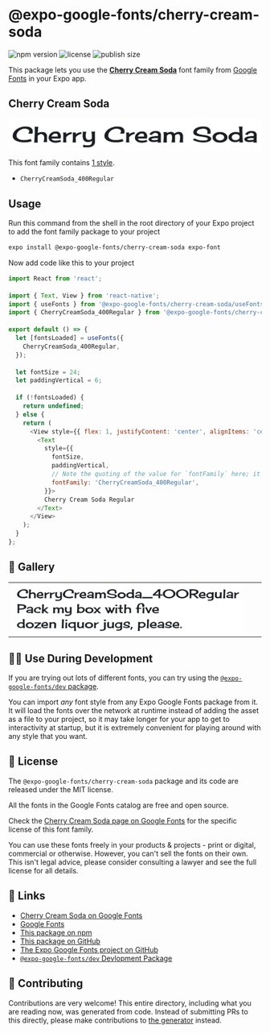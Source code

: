 # @expo-google-fonts/cherry-cream-soda

![npm version](https://flat.badgen.net/npm/v/@expo-google-fonts/cherry-cream-soda)
![license](https://flat.badgen.net/github/license/expo/google-fonts)
![publish size](https://flat.badgen.net/packagephobia/install/@expo-google-fonts/cherry-cream-soda)

This package lets you use the [**Cherry Cream Soda**](https://fonts.google.com/specimen/Cherry+Cream+Soda) font family from [Google Fonts](https://fonts.google.com/) in your Expo app.

## Cherry Cream Soda

![Cherry Cream Soda](./font-family.png)

This font family contains [1 style](#-gallery).

- `CherryCreamSoda_400Regular`

## Usage

Run this command from the shell in the root directory of your Expo project to add the font family package to your project
```sh
expo install @expo-google-fonts/cherry-cream-soda expo-font
```

Now add code like this to your project
```js
import React from 'react';

import { Text, View } from 'react-native';
import { useFonts } from '@expo-google-fonts/cherry-cream-soda/useFonts';
import { CherryCreamSoda_400Regular } from '@expo-google-fonts/cherry-cream-soda/400Regular';

export default () => {
  let [fontsLoaded] = useFonts({
    CherryCreamSoda_400Regular,
  });

  let fontSize = 24;
  let paddingVertical = 6;

  if (!fontsLoaded) {
    return undefined;
  } else {
    return (
      <View style={{ flex: 1, justifyContent: 'center', alignItems: 'center' }}>
        <Text
          style={{
            fontSize,
            paddingVertical,
            // Note the quoting of the value for `fontFamily` here; it expects a string!
            fontFamily: 'CherryCreamSoda_400Regular',
          }}>
          Cherry Cream Soda Regular
        </Text>
      </View>
    );
  }
};

```

## 🔡 Gallery


||||
|-|-|-|
|![CherryCreamSoda_400Regular](.//400Regular/CherryCreamSoda_400Regular.ttf.png)||||


## 👩‍💻 Use During Development

If you are trying out lots of different fonts, you can try using the [`@expo-google-fonts/dev` package](https://github.com/expo/google-fonts/tree/master/font-packages/dev#readme).

You can import *any* font style from any Expo Google Fonts package from it. It will load the fonts
over the network at runtime instead of adding the asset as a file to your project, so it may take longer
for your app to get to interactivity at startup, but it is extremely convenient
for playing around with any style that you want.

## 📖 License

The `@expo-google-fonts/cherry-cream-soda` package and its code are released under the MIT license.

All the fonts in the Google Fonts catalog are free and open source.

Check the [Cherry Cream Soda page on Google Fonts](https://fonts.google.com/specimen/Cherry+Cream+Soda) for the specific license of this font family.

You can use these fonts freely in your products & projects - print or digital, commercial or otherwise. However, you can't sell the fonts on their own. This isn't legal advice, please consider consulting a lawyer and see the full license for all details.

## 🔗 Links

- [Cherry Cream Soda on Google Fonts](https://fonts.google.com/specimen/Cherry+Cream+Soda)
- [Google Fonts](https://fonts.google.com/)
- [This package on npm](https://www.npmjs.com/package/@expo-google-fonts/cherry-cream-soda)
- [This package on GitHub](https://github.com/expo/google-fonts/tree/master/font-packages/cherry-cream-soda)
- [The Expo Google Fonts project on GitHub](https://github.com/expo/google-fonts)
- [`@expo-google-fonts/dev` Devlopment Package](https://github.com/expo/google-fonts/tree/master/font-packages/dev)

## 🤝 Contributing

Contributions are very welcome! This entire directory, including what you are reading now, was generated from code. Instead of submitting PRs to this directly, please make contributions to [the generator](https://github.com/expo/google-fonts/tree/master/packages/generator) instead.
